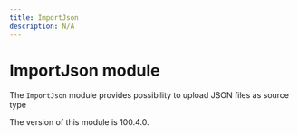 ```yaml
---
title: ImportJson
description: N/A
---
```


# ImportJson module

The `ImportJson` module provides possibility to upload JSON files as source type

<InlineAlert slots="text" />
The version of this module is 100.4.0.
